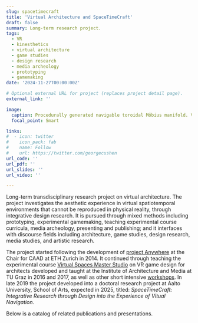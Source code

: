 ```yaml
---
slug: spacetimecraft
title: 'Virtual Architecture and SpaceTimeCraft'
draft: false
summary: Long-term research project.
tags:
  - VR
  - kinesthetics 
  - virtual architecture 
  - game studies 
  - design research
  - media archeology
  - prototyping 
  - gamemaking 
date: '2024-11-27T00:00:00Z'

# Optional external URL for project (replaces project detail page).
external_link: ''

image:
  caption: Procedurally generated navigable toroidal Möbius manifold. Videogame prototype screenshot (2023)
  focal_point: Smart

links:
#  - icon: twitter
#    icon_pack: fab
#    name: Follow
#    url: https://twitter.com/georgecushen
url_code: ''
url_pdf: ''
url_slides: ''
url_video: ''

---
```


Long-term transdisciplinary research project on virtual architecture. 
The project investigates the aesthetic experience in virtual spatiotemporal environments that cannot be reproduced in physical reality, through integrative design research. 
It is pursued through mixed methods including prototyping, experimental gamemaking, teaching experimental course curricula, media archeology, presenting and publishing; and it interfaces with discourse fields including architecture, game studies, design research, media studies, and artistic research. 

The project started following the development of [project Anywhere](../project-anywhere) at the Chair for CAAD at ETH Zurich in 2014. It continued through teaching the experimental course [Virtual Spaces Master Studio](/tag/vsms) on VR game design for architects developed and taught at the Institute of Architecture and Media at TU Graz in 2016 and 2017, as well as other short intensive [workshops](/tag/workshop).
In late 2019 the project developed into a doctoral research project at Aalto University, School of Arts, expected in 2025, titled: *SpaceTimeCraft: Integrative Research through Design into the Experience of Vitual Navigation*. 

Below is a catalog of related publications and presentations. 
